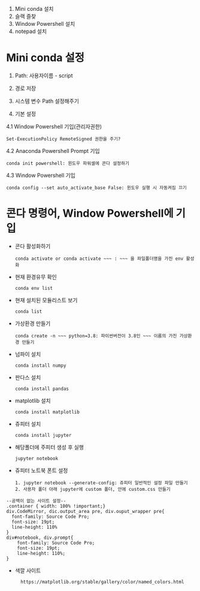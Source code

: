 1. Mini conda 설치
2. 슬랙 즐찾
3. Window Powershell 설치
4. notepad 설치

# Mini conda 설정
1. Path: 사용자이름  - script 
2. 경로 저장
3. 시스템 변수 Path 설정해주기

4. 기본 설정

4.1 Window Powershell 기입(관리자권한)

    Set-ExecutionPolicy RemoteSigned 권한을 주기?

4.2 Anaconda Powershell Prompt 기입

    conda init powershell: 윈도우 파워셀에 콘다 설정하기
   
4.3 Window Powershell 기입

    conda config --set auto_activate_base False: 윈도우 실행 시 자동켜짐 끄기

# 콘다 명령어, Window Powershell에 기입

* 콘다 활성화하기

      conda activate or conda activate ~~~ : ~~~ 을 파일폴더명을 가진 env 활성화

* 현재 환경유무 확인

      conda env list

* 현재 설치된 모듈리스트 보기

      conda list

* 가상환경 만들기

      conda create -n ~~~ python=3.8: 파이썬버전이 3.8인 ~~~ 이름의 가진 가상환경 만들기

* 넘파이 설치

      conda install numpy

* 판다스 설치

      conda install pandas

* matplotlib 설치

      conda install matplotlib

* 쥬피터 설치

      conda install jupyter

* 해당폴더에 주피터 생성 후 실행

      jupyter notebook

* 쥬피터 노트북 폰트 설정

      1. jupyter notebook --generate-config: 쥬피터 일반적인 설정 파일 만들기
      2. 사용자 폴더 아래 jupyter에 custom 폴더, 안에 custom.css 만들기

```
--공백이 없는 사이트 설정--
.container { width: 100% !important;}
div.CodeMirror, dic.output_area pre, div.ouput_wrapper pre{
  font-family: Source Code Pro;
  font-size: 19pt;
  line-height: 110%
}
div#notebook, div.prompt{
    font-family: Source Code Pro;
    font-size: 19pt;
    line-height: 110%;
}
```

* 색깔 사이트

        https://matplotlib.org/stable/gallery/color/named_colors.html

